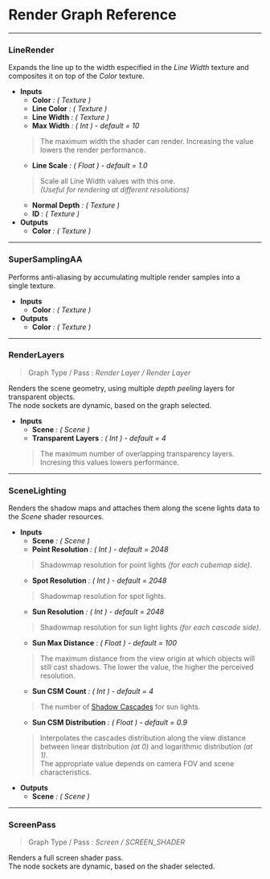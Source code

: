 # Render Graph Reference
---
### **LineRender**
Expands the line up to the width especified in the *Line Width* texture
and composites it on top of the *Color* texture.

- **Inputs**  
	- **Color** *: ( Texture )*  
	- **Line Color** *: ( Texture )*  
	- **Line Width** *: ( Texture )*  
	- **Max Width** *: ( Int ) - default = 10*  
	>The maximum width the shader can render.
	Increasing the value lowers the render performance.
	- **Line Scale** *: ( Float ) - default = 1.0*  
	>Scale all Line Width values with this one.  
	*(Useful for rendering at different resolutions)*
	- **Normal Depth** *: ( Texture )*  
	- **ID** *: ( Texture )*  
- **Outputs**  
	- **Color** *: ( Texture )*  
---
### **SuperSamplingAA**
Performs anti-aliasing by accumulating multiple render samples into a single texture.

- **Inputs**  
	- **Color** *: ( Texture )*  
- **Outputs**  
	- **Color** *: ( Texture )*  
---
### **RenderLayers**
>Graph Type / Pass : *Render Layer / Render Layer*

Renders the scene geometry, using multiple *depth peeling* layers for transparent objects.  
The node sockets are dynamic, based on the graph selected.

- **Inputs**  
	- **Scene** *: ( Scene )*  
	- **Transparent Layers** *: ( Int ) - default = 4*  
	>The maximum number of overlapping transparency layers.  
	Incresing this values lowers performance.
---
### **SceneLighting**
Renders the shadow maps and attaches them along the scene lights data to the *Scene* shader resources.

- **Inputs**  
	- **Scene** *: ( Scene )*  
	- **Point Resolution** *: ( Int ) - default = 2048*  
	>Shadowmap resolution for point lights *(for each cubemap side)*.
	- **Spot Resolution** *: ( Int ) - default = 2048*  
	>Shadowmap resolution for spot lights.
	- **Sun Resolution** *: ( Int ) - default = 2048*  
	>Shadowmap resolution for sun light lights *(for each cascade side)*.
	- **Sun Max Distance** *: ( Float ) - default = 100*  
	>The maximum distance from the view origin at which objects will still cast shadows.
	The lower the value, the higher the perceived resolution.
	- **Sun CSM Count** *: ( Int ) - default = 4*  
	>The number of [Shadow Cascades](https://docs.microsoft.com/en-us/windows/win32/dxtecharts/cascaded-shadow-maps#cascaded-shadow-maps-and-perspective-aliasing) for sun lights.
	- **Sun CSM Distribution** *: ( Float ) - default = 0.9*  
	>Interpolates the cascades distribution along the view distance between linear distribution *(at 0)* and logarithmic distribution *(at 1)*.  
	The appropriate value depends on camera FOV and scene characteristics.
- **Outputs**  
	- **Scene** *: ( Scene )*  
---
### **ScreenPass**
>Graph Type / Pass : *Screen / SCREEN_SHADER*

Renders a full screen shader pass.  
The node sockets are dynamic, based on the shader selected.

